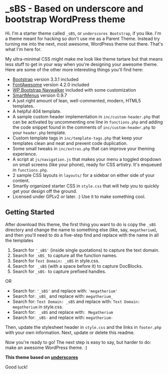 _sBS - Based on underscore and bootstrap WordPress theme
===

Hi. I'm a starter theme called `_sBS`, or `underscores Bootstrap`, if you like. I'm a theme meant for hacking so don't use me as a Parent Theme. Instead try turning me into the next, most awesome, WordPress theme out there. That's what I'm here for.

My ultra-minimal CSS might make me look like theme tartare but that means less stuff to get in your way when you're designing your awesome theme. Here are some of the other more interesting things you'll find here:

* [Bootstrap](http://getbootstrap.com) version 3.3.1 included
* [FontAwesome](http://fontawesome.io) version 4.2.0 included
* [WP Bootstrap Navwalker](http://twittem.github.io/wp-bootstrap-navwalker) included with some customization
* [SmartMenus](http://www.smartmenus.org) version 0.9.7
* A just right amount of lean, well-commented, modern, HTML5 templates.
* A helpful 404 template.
* A sample custom header implementation in `inc/custom-header.php` that can be activated by uncommenting one line in `functions.php` and adding the code snippet found in the comments of `inc/custom-header.php` to your `header.php` template.
* Custom template tags in `inc/template-tags.php` that keep your templates clean and neat and prevent code duplication.
* Some small tweaks in `inc/extras.php` that can improve your theming experience.
* A script at `js/navigation.js` that makes your menu a toggled dropdown on small screens (like your phone), ready for CSS artistry. It's enqueued in `functions.php`.
* 2 sample CSS layouts in `layouts/` for a sidebar on either side of your content.
* Smartly organized starter CSS in `style.css` that will help you to quickly get your design off the ground.
* Licensed under GPLv2 or later. :) Use it to make something cool.


Getting Started
---------------

After download this theme, the first thing you want to do is copy the `_sBS` directory and change the name to something else (like, say, `megatherium`), and then you'll need to do a five-step find and replace with the name in all the templates

1. Search for `'_sBS'` (inside single quotations) to capture the text domain.
2. Search for `_sBS_` to capture all the function names.
3. Search for `Text Domain: _sBS` in style.css.
4. Search for <code>&nbsp;_sBS</code> (with a space before it) to capture DocBlocks.
5. Search for `_sBS-` to capture prefixed handles.

OR

* Search for: `'_sBS'` and replace with: `'megatherium'`
* Search for: `_sBS_` and replace with: `megatherium_`
* Search for: `Text Domain: _sBS` and replace with: `Text Domain: megatherium` in style.css.
* Search for: <code>&nbsp;_sBS</code> and replace with: <code>&nbsp;Megatherium</code>
* Search for: `_sBS-` and replace with: `megatherium-`

Then, update the stylesheet header in `style.css` and the links in `footer.php` with your own information. Next, update or delete this readme.

Now you're ready to go! The next step is easy to say, but harder to do: make an awesome WordPress theme. :)

**This theme based on [underscores](https://github.com/Automattic/_s)**

Good luck!